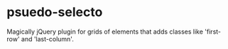 psuedo-selecto
==============

Magically jQuery plugin for grids of elements that adds classes like 'first-row' and 'last-column'.
